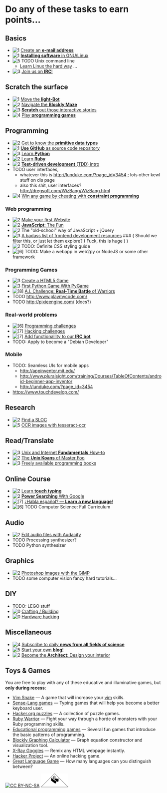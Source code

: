 Do any of these tasks to earn points...
=======================================

<!--- Task rating format: ![[max_points_awarded]][difficulty_level]
      Manipulate max_points_awarded value so as to
        minimize points inflation,
        encourage engagement in targeted activities, and
        balance the overall results so as to
          maintain the highest level of competitiveness.
-->

Basics
------
* ![[1]][1] [Create an **e-mail address**](tasks/create_email_address.md)
* ![[1]][1] [**Installing software** in GNU/Linux](tasks/install_software.md)
* ![[5]][4] TODO Unix command line
  * [Learn Linux the hard way](http://nixsrv.com/llthw/ex1) ...
* ![[3]][1] [Join us on **IRC**!](tasks/irc.md)

Scratch the surface
-------------------
* ![[1]][0] [Move the **light-Bot**](http://educative-games.org/#programming/light-bot-2) <!--- http://mark-byers.blogspot.com/2009/01/light-bot-in-131-commands.html -->
* ![[2]][1] [Navigate the **Blockly Maze**](tasks/scratch_blockly_maze.md)
* ![[3]][2] [**Scratch** out those interactive stories](tasks/scratch.md)
* ![[4]][0] [Play **programming games**](tasks/play_games.md)

Programming
-----------
* ![[2]][1] [Get to know the **primitive data types**](tasks/data_types.md)
* ![[1]][1] [**Use GitHub** as source code repository](tasks/create_git.md)
* ![[3]][2] [Learn **Python**](tasks/learn_python.md)
* ![[2]][2] [Learn **Ruby**](tasks/learn_ruby.md)
* ![[2]][3] [**Test-driven development** (TDD) intro](tasks/TDD_koans.md)
* TODO user interfaces,
  * whatever this is http://lunduke.com/?page_id=3454 ; lots other kewl stuff on dls page
  * also this shit, user interfaces? http://dregsoft.com/WizBang/WizBang.html
* ![[4]][4] [Win any game by cheating with **constraint programming**](tasks/constraint_programming.md)

### Web programming ###
* ![[2]][2] [Make your first Website](tasks/create_website.md)
* ![[2]][2] [**JavaScript**: The Fun](tasks/javascript_fun.md)
* ![[2]][2] The "old-school" way of JavaScript + jQuery
* ![[3]][4] [A badass list of frontend development resources](https://gist.github.com/dypsilon/5819504) ### ( Should we filter this, or just let them explore? ( Fuck, this is huge ) )
* ![[2]][3] TODO: Definite CSS styling guide
* ![[6]][5] TODO: Make a webapp in web2py or NodeJS or some other framework

### Programming Games ###
* ![[3]][3] [Create a HTML5 Game](tasks/create_html_game.md)
* ![[3]][3] [First Python Game With PyGame](tasks/create_game_pygame.md)
* ![[8]][5] [A.I. Challenge: **Real-Time Battle** of Warriors](tasks/aichallenge.md)
* TODO http://www.playmycode.com/
* TODO http://pixieengine.com/ (docs?)

### Real-world problems ###
* ![[6]][4] [Programming challenges](tasks/programming_problems.md)
* ![[7]][5] [Hacking challenges](tasks/hacking_challenges.md)
* ![[7]][5] [Add functionallity to our **IRC bot**](tasks/irc_bot.md)
* TODO: Apply to become a "Debian Developer"


### Mobile ###
* TODO: Seamless UIs for mobile apps
  * http://appinventor.mit.edu/
  * http://www.pluralsight.com/training/Courses/TableOfContents/android-beginner-app-inventor
  * http://lunduke.com/?page_id=3454
* https://www.touchdevelop.com/


Research
--------
* ![[2]][4] [Find a SLOC](tasks/Find_a_SLOC.md)
* ![[5]][5] [OCR images with tesseract-ocr](tasks/images_OCR.md)

Read/Translate
--------------
* ![[3]][3] [Unix and Internet **Fundamentals** How-to](tasks/translate_TLDP_UIF.md)
* ![[2]][4] [The **Unix Koans** of Master Foo](tasks/unix_koans.md)
* ![[3]][4] [Freely available programming books](http://stackoverflow.com/questions/194812/list-of-freely-available-programming-books/392926#392926)

Online Course
-------------
* ![[2]][1] [Learn **touch typing**](tasks/touch_typing.md)
* ![[2]][2] [**Power Searching** With Google](tasks/power_searching_google.md)
* ![[7]][0] [¿Habla español? — **Learn a new language**!](tasks/new_language.md)
* ![[6]][4] TODO Computer Science: Full Curriculum

Audio
-----
* ![[2]][1] [Edit audio files with Audacity](tasks/learn_audacity.md)
* TODO Processing synthesizer?
* TODO Python synthesizer

Graphics
-----
* ![[2]][0] [Photoshop images with the GiMP](tasks/learn_gimp.md)
* TODO some computer vision fancy hard tutorials...

DIY
---
* TODO: LEGO stuff
* ![[0]][0] [Crafting / Building](tasks/crafting.md)
* ![[0]][0] [Hardware hacking](tasks/hw_hacking.md)


Miscellaneous
-------------
* ![[4]][1] [Subscribe to daily **news from all fields of science**](tasks/zeitnews.md)
* ![[5]][1] [Start your own **blog**!](tasks/write_blog.md)
* ![[2]][2] [Become the **Architect**: Design your interior](tasks/interior_design.md)

Toys & Games
------------
You are free to play with any of these educative and illuminative games, but **only during recess**:
* [Vim Snake](http://www.vimsnake.com/) — A game that will increase your [vim](tasks/advanced_text_editing.md) skills.
* [Sense-Lang games](http://games.sense-lang.org/) — Typing games that will help you become a better keyboard user.
* [Hacker.org puzzles](http://www.hacker.org/) — A collection of puzzle games.
* [Ruby Warrior](https://www.bloc.io/ruby-warrior/) — Fight your way through a horde of monsters with your Ruby programming skills.
* [Educational programming games](http://educative-games.org/) — Several fun games that introduce the basic patterns of programming.
* [Blockly Graphing Calculator](http://blockly-demo.appspot.com/static/apps/graph/index.html#nu7gas) — Graph equation constructor and visualization tool.
* [X-Ray Goggles](https://goggles.webmaker.org/) — Remix any HTML webpage instantly.
* [Hacker Project](http://www.hacker-project.com/) — An online hacking game.
* [Great Language Game](http://greatlanguagegame.com/) — How many languages can you distinguish between?



[0]: https://github.com/CoderDojoSI/ideas/raw/master/tasks/resources/level_0.png "Level: ?"
[1]: https://github.com/CoderDojoSI/ideas/raw/master/tasks/resources/level_1.png "Level: easy"
[2]: https://github.com/CoderDojoSI/ideas/raw/master/tasks/resources/level_2.png "Level: novice"
[3]: https://github.com/CoderDojoSI/ideas/raw/master/tasks/resources/level_3.png "Level: intermediate"
[4]: https://github.com/CoderDojoSI/ideas/raw/master/tasks/resources/level_4.png "Level: advanced"
[5]: https://github.com/CoderDojoSI/ideas/raw/master/tasks/resources/level_5.png "Level: master"


[![CC BY-NC-SA](http://i.creativecommons.org/l/by-nc-sa/3.0/88x31.png)](http://creativecommons.org/licenses/by-nc-sa/3.0/)
![Kopimi](https://github.com/CoderDojoSI/ideas/raw/master/tasks/resources/kopimi.png)
